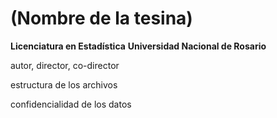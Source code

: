 # (Nombre de la tesina)
**Licenciatura en Estadística**
**Universidad Nacional de Rosario**

autor, director, co-director

estructura de los archivos

confidencialidad de los datos
